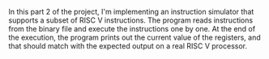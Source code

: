 In this part 2 of the project, I'm implementing an instruction simulator that supports a subset of RISC V instructions.
The program reads instructions from the binary file and execute the instructions one by one.
At the end of the execution, the program prints out the current value of the registers, and that should match with the expected output on a real RISC V processor.

